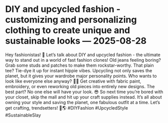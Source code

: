 # DIY and upcycled fashion - customizing and personalizing clothing to create unique and sustainable looks — 2025-08-28

Hey fashionistas! 🌟 Let’s talk about DIY and upcycled fashion - the ultimate way to stand out in a world of fast fashion clones! Old jeans feeling boring? Grab some studs and patches to make them rockstar-worthy. That plain tee? Tie-dye it up for instant hippie vibes. Upcycling not only saves the planet, but it gives your wardrobe major personality points. Who wants to look like everyone else anyway? 🙅‍♀️ Get creative with fabric paint, embroidery, or even reworking old pieces into entirely new designs. The best part? No one else will have your look. 😎 So next time you’re bored with your closet, skip the mall and hit up your craft supplies instead. It’s all about owning your style and saving the planet, one fabulous outfit at a time. Let’s get crafting, trendsetters! 💃🌎 #DIYFashion #UpcycledStyle #SustainableSlay